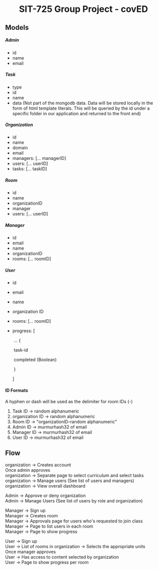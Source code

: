 <h1 style="text-align: center">SIT-725 Group Project - covED</h1>



## Models

##### Admin

- id
- name
- email

##### Task

- type
- id
- name
- data (Not part of the mongodb data. Data will be stored locally in the form of html template literals. This will be queried by the id under a specific folder in our application and returned to the front end)

##### Organization

- id
- name
- domain
- email
- managers: [... managerID]
- users: [... userID]
- tasks: [... taskID]

##### Room

- id
- name
- organizationID
- manager
- users: [... userID]

##### Manager

- id
- email
- name
- organizationID
- rooms: [... roomID]

##### User

- id

- email

- name

- organization ID

- rooms: [... roomID]

- progress: [

  ​	... {

  ​		task-id

  ​		completed (Boolean)

  ​	}

  ]

#### ID Formats

A hyphen or dash will be used as the delimiter for room IDs (-)

1. Task ID -> random alphanumeric
2. organization ID -> random alphanumeric
3. Room ID -> "organizationID-random alphanumeric"
4. Admin ID -> murmurhash32 of email
5. Manager ID -> murmurhash32 of email
6. User ID -> murmurhash32 of email



## Flow

organization -> Creates account<br>
Once admin approves<br>
organization -> Separate page to select curriculum and select tasks<br>
organization -> Manage users (See list of users and managers)<br>
organization -> View overall dashboard<br>

Admin -> Approve or deny organization<br>
Admin -> Manage Users (See list of users by role and organization)<br>

Manager -> Sign up<br>
Manager -> Creates room<br>
Manager -> Approvals page for users who's requested to join class<br>
Manager -> Page to list users in each room<br>
Manager -> Page to show progress<br>

User -> Sign up<br>
User -> List of rooms in organization -> Selects the appropriate units<br>
Once manager approves<br>
User -> Has access to content selected by organization<br>
User -> Page to show progress per room<br>